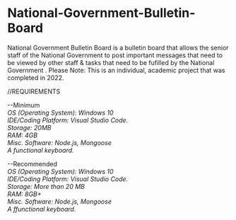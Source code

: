 # National-Government-Bulletin-Board
National Government Bulletin Board is a bulletin board that allows the senior staff of the National Government to post important messages that need to be viewed by other staff  &amp; tasks that need to be fufilled by the National Government . Please Note: This is an individual, academic project that was completed in 2022.

//REQUIREMENTS

--Minimum\
*OS (Operating System): Windows 10\
IDE/Coding Platform: Visual Studio Code.\
Storage: 20MB\
RAM: 4GB\
Misc. Software: Node.js, Mongoose\
A functional keyboard.* 

--Recommended\
*OS (Operating System): Windows 10\
IDE/Coding Platform: Visual Studio Code.\
Storage: More than 20 MB\
RAM: 8GB+\
Misc. Software: Node.js, Mongoose\
A ffunctional keyboard.* 
